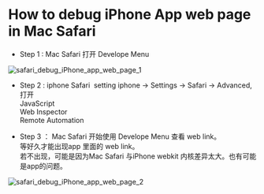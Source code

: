 # How to debug iPhone App web page in Mac Safari

- Step 1 : Mac Safari 打开 Develope Menu

![safari_debug_iPhone_app_web_page_1](https://yingvickycao.github.io/img/safari/safari_debug_iPhone_app_web_page_1.jpg)

- Step 2 : iphone Safari  setting
iphone -> Settings -> Safari -> Advanced,打开   
JavaScript   
Web Inspector   
Remote Automation   

- Step 3 ： Mac Safari 开始使用 Develope Menu 查看 web link。      
等好久才能出现app 里面的 web link。   
若不出现，可能是因为Mac Safari 与iPhone webkit 内核差异太大。也有可能是app的问题。   
 
![safari_debug_iPhone_app_web_page_2](https://yingvickycao.github.io/img/safari/safari_debug_iPhone_app_web_page_2.jpg)
